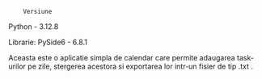         Versiune
Python - 3.12.8

Librarie:
PySide6 - 6.8.1

Aceasta este o aplicatie simpla de calendar care permite adaugarea task-urilor pe zile, stergerea acestora si exportarea lor intr-un fisier de tip .txt .
